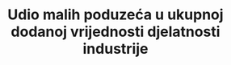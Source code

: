 ---
title: Udio malih poduzeća u ukupnoj dodanoj vrijednosti djelatnosti industrije
permalink: /9-3-1/
sdg_goal: 9
layout: indicator
indicator: 9.3.1
indicator_variable: Udio malih poduzeća u ukupnoj dodanoj vrijednosti djelatnosti industrije
graph: bar
graph_type_description: Bar  graph
graph_status_notes: Graphed
variable_description: null
variable_notes: null
un_designated_tier: '2'
un_custodial_agency: 'UNIDO  (Partnering  Agencies:  UNCDF)'
target_id: '9.3'
has_metadata: true
rationale_interpretation: >-
  Mala poduzeća imaju važnu ulogu u gospodarstvu svih zemalja jer se mogu osnovati uz malu količinu ulaganja. Takva se poduzeća temelje na obradi lokalnih sirovina i potiču zapošljavanje i samozapošljavanje. Njihov udio u ukupnoj dodanoj vrijednosti najbolje opisuje veličinu i strukturu „malih industrija“. Ovaj je pokazatelj također povezan s drugim pokazateljima kao što su dohodak i zaposlenost koju stvaraju mala poduzeća.
goal_meta_link: 'http://unstats.un.org/sdgs/files/metadata-compilation/Metadata-Goal-9.pdf'
goal_meta_link_page: 6
indicator_name: Udio malih poduzeća u ukupnoj dodanoj vrijednosti djelatnosti industrije
target: >-
  Povećati pristup malih poduzeća, posebno u zemljama u razvoju financijskim uslugama i povoljnim kreditima kako bi se  omogućila njihova integracija i pristup tržištu  
indicator_definition: >-
  Dodana vrijednost je ukupna vrijednost dobara i usluga proizvedenih u danom referentnom razdoblju. Pokazatelj se izračunava tako da se dodana vrijednost malih poduzeća  (prema definiciji) podijeli s ukupnom dodanom vrijednošću i pomnoži sa 100.
source_title: null
source_notes: null
source_url: 'https://www.dzs.hr/'
published: true  
---